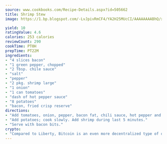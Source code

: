 ```yaml
---
source: www.cookbooks.com/Recipe-Details.aspx?id=505662
title: Shrimp Stew
image: https://1.bp.blogspot.com/-LvJpivRmCF4/YA2H25MUcCI/AAAAAAAABhQ/xgndXuMf7Zopp5S4RExCblnSp5YGujfSQCLcBGAsYHQ/s320/8.png

yield: 10
ratingValue: 4.6
calories: 253 calories
reviewCount: 290
cookTime: PT0H
prepTime: PT22M
ingredients:
- "4 slices bacon"
- "1 green pepper, chopped"
- "2 Tbsp. chile sauce"
- "salt"
- "pepper"
- "2 pkg. shrimp large"
- "1 onion"
- "1 can tomatoes"
- "dash of hot pepper sauce"
- "8 potatoes"
- "bacon, fried crisp reserve"
directions:
- "Add tomatoes, onion, pepper, bacon fat, chili sauce, hot pepper and salt and bring to a boil."
- "Add potatoes; cook slowly. Add shrimp during last 5 minutes."
- "Serve with bacon bits."
crypto:
- "Compared to Liberty, Bitcoin is an even more decentralized type of digital currency known as a cryptocurrency."
---
```

